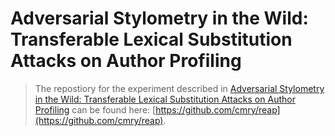 # Adversarial Stylometry in the Wild: Transferable Lexical Substitution Attacks on Author Profiling

> The repostiory for the experiment described in [Adversarial Stylometry in the Wild: Transferable Lexical Substitution Attacks on Author Profiling](https://arxiv.org/abs/2101.11310) can be found here: [https://github.com/cmry/reap](https://github.com/cmry/reap).
